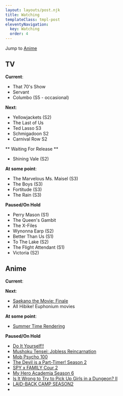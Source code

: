 ```yaml
---
layout: layouts/post.njk
title: Watching
templateClass: tmpl-post
eleventyNavigation:
  key: Watching
  order: 4
---
```


Jump to [Anime](#anime)

## TV

**Current**:
- That 70's Show
- Servant
- Columbo (S5 - occasional)

**Next**:
- Yellowjackets (S2)
- The Last of Us
- Ted Lasso S3
- Schmigadoon S2
- Carnival Row S2

** Waiting For Release **
- Shining Vale (S2)

**At some point**:
- The Marvelous Ms. Maisel (S3)
- The Boys (S3)
- Fortitude (S3)
- The Rain (S3)

**Paused/On Hold**
- Perry Mason (S1)
- The Queen's Gambit
- The X-Files
- Wynonna Earp (S2)
- Better Than Us (S1)
- To The Lake (S2)
- The Flight Attendant (S1)
- Victoria (S2)

## Anime

**Current**:

**Next**:
- [Saekano the Movie: Finale](https://anilist.co/anime/100675/Saekano-the-Movie-Finale/)
- All Hibike! Euphonium movies

**At some point**:
- [Summer Time Rendering](https://anilist.co/anime/129201/Summer-Time-Rendering/)

**Paused/On Hold**
- [Do It Yourself!!](https://anilist.co/anime/131516/Do-It-Yourself/)
- [Mushoku Tensei: Jobless Reincarnation](https://anilist.co/anime/108465/Mushoku-Tensei-Jobless-Reincarnation/)
- [Mob Psycho 100](https://anilist.co/anime/21507/Mob-Psycho-100/)
- [The Devil is a Part-Timer! Season 2](https://anilist.co/anime/130592/The-Devil-is-a-PartTimer-Season-2/)
- [SPY x FAMILY Cour 2](https://anilist.co/anime/142838/SPY-x-FAMILY-Cour-2/)
- [My Hero Academia Season 6](https://anilist.co/anime/139630/My-Hero-Academia-Season-6/)
- [Is It Wrong to Try to Pick Up Girls in a Dungeon? II](https://anilist.co/anime/101167/Is-It-Wrong-to-Try-to-Pick-Up-Girls-in-a-Dungeon-II/)
- [LAID-BACK CAMP SEASON2](https://anilist.co/anime/104459/LAIDBACK-CAMP-SEASON2/)
- 

